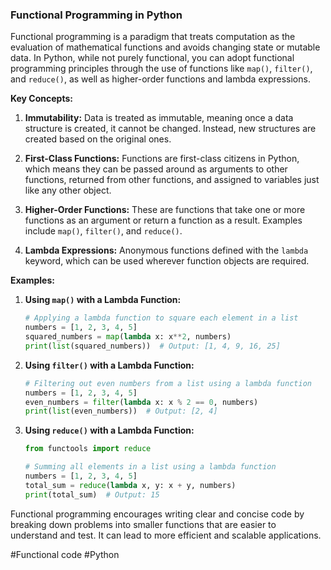 ### Functional Programming in Python

Functional programming is a paradigm that treats computation as the evaluation of mathematical functions and avoids changing state or mutable data. In Python, while not purely functional, you can adopt functional programming principles through the use of functions like `map()`, `filter()`, and `reduce()`, as well as higher-order functions and lambda expressions.

**Key Concepts:**

1. **Immutability:** Data is treated as immutable, meaning once a data structure is created, it cannot be changed. Instead, new structures are created based on the original ones.
   
2. **First-Class Functions:** Functions are first-class citizens in Python, which means they can be passed around as arguments to other functions, returned from other functions, and assigned to variables just like any other object.

3. **Higher-Order Functions:** These are functions that take one or more functions as an argument or return a function as a result. Examples include `map()`, `filter()`, and `reduce()`.

4. **Lambda Expressions:** Anonymous functions defined with the `lambda` keyword, which can be used wherever function objects are required.

**Examples:**

1. **Using `map()` with a Lambda Function:**
   ```python
   # Applying a lambda function to square each element in a list
   numbers = [1, 2, 3, 4, 5]
   squared_numbers = map(lambda x: x**2, numbers)
   print(list(squared_numbers))  # Output: [1, 4, 9, 16, 25]
   ```

2. **Using `filter()` with a Lambda Function:**
   ```python
   # Filtering out even numbers from a list using a lambda function
   numbers = [1, 2, 3, 4, 5]
   even_numbers = filter(lambda x: x % 2 == 0, numbers)
   print(list(even_numbers))  # Output: [2, 4]
   ```

3. **Using `reduce()` with a Lambda Function:**
   ```python
   from functools import reduce

   # Summing all elements in a list using a lambda function
   numbers = [1, 2, 3, 4, 5]
   total_sum = reduce(lambda x, y: x + y, numbers)
   print(total_sum)  # Output: 15
   ```

Functional programming encourages writing clear and concise code by breaking down problems into smaller functions that are easier to understand and test. It can lead to more efficient and scalable applications.

#Functional code #Python